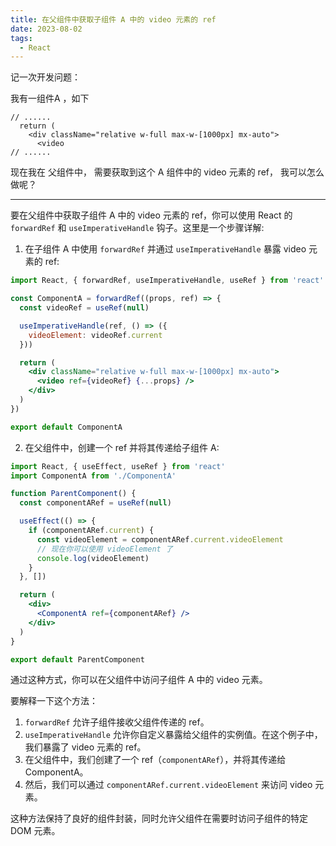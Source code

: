 ```yaml
---
title: 在父组件中获取子组件 A 中的 video 元素的 ref
date: 2023-08-02
tags:
  - React
---
```


记一次开发问题：

我有一组件A ，如下

```tsx
// ......
  return (
    <div className="relative w-full max-w-[1000px] mx-auto">
      <video
// ......
```

现在我在 父组件中， 需要获取到这个 A 组件中的 video 元素的 ref， 我可以怎么做呢？

---

要在父组件中获取子组件 A 中的 video 元素的 ref，你可以使用 React 的 `forwardRef` 和 `useImperativeHandle` 钩子。这里是一个步骤详解:

1. 在子组件 A 中使用 `forwardRef` 并通过 `useImperativeHandle` 暴露 video 元素的 ref:

```jsx
import React, { forwardRef, useImperativeHandle, useRef } from 'react'

const ComponentA = forwardRef((props, ref) => {
  const videoRef = useRef(null)

  useImperativeHandle(ref, () => ({
    videoElement: videoRef.current
  }))

  return (
    <div className="relative w-full max-w-[1000px] mx-auto">
      <video ref={videoRef} {...props} />
    </div>
  )
})

export default ComponentA
```

2. 在父组件中，创建一个 ref 并将其传递给子组件 A:

```jsx
import React, { useEffect, useRef } from 'react'
import ComponentA from './ComponentA'

function ParentComponent() {
  const componentARef = useRef(null)

  useEffect(() => {
    if (componentARef.current) {
      const videoElement = componentARef.current.videoElement
      // 现在你可以使用 videoElement 了
      console.log(videoElement)
    }
  }, [])

  return (
    <div>
      <ComponentA ref={componentARef} />
    </div>
  )
}

export default ParentComponent
```

通过这种方式，你可以在父组件中访问子组件 A 中的 video 元素。

要解释一下这个方法：

1. `forwardRef` 允许子组件接收父组件传递的 ref。
2. `useImperativeHandle` 允许你自定义暴露给父组件的实例值。在这个例子中，我们暴露了 video 元素的 ref。
3. 在父组件中，我们创建了一个 ref（`componentARef`），并将其传递给 ComponentA。
4. 然后，我们可以通过 `componentARef.current.videoElement` 来访问 video 元素。

这种方法保持了良好的组件封装，同时允许父组件在需要时访问子组件的特定 DOM 元素。
